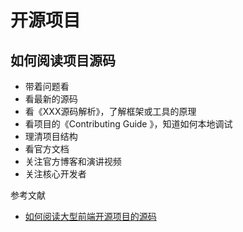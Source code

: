 # 开源项目


## 如何阅读项目源码

- 带着问题看
- 看最新的源码
- 看《XXX源码解析》，了解框架或工具的原理
- 看项目的《Contributing Guide 》，知道如何本地调试
- 理清项目结构
- 看官方文档
- 关注官方博客和演讲视频
- 关注核心开发者

参考文献

- [如何阅读大型前端开源项目的源码](https://juejin.im/post/5afe3735518825426539afce)

